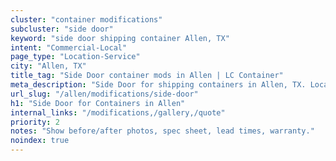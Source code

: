 ```yaml
---
cluster: "container modifications"
subcluster: "side door"
keyword: "side door shipping container Allen, TX"
intent: "Commercial-Local"
page_type: "Location-Service"
city: "Allen, TX"
title_tag: "Side Door container mods in Allen | LC Container"
meta_description: "Side Door for shipping containers in Allen, TX. Local fabrication & pro install. LC Container — Since 2003. Get a quote."
url_slug: "/allen/modifications/side-door"
h1: "Side Door for Containers in Allen"
internal_links: "/modifications,/gallery,/quote"
priority: 2
notes: "Show before/after photos, spec sheet, lead times, warranty."
noindex: true
---
```


<!-- TODO: Add unique city/inventory copy, images, and internal links here. -->
